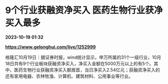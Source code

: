# 9个行业获融资净买入 医药生物行业获净买入最多

**2023-10-19 01:32**

**https://www.gelonghui.com/live/1252999**

格隆汇10月19日｜据证券时报，wind统计显示，申万所属的31个一级行业，10月18日共有9个行业板块获融资净买入，净买入金额在5000万元以上的有5个。其中，医药生物行业获融资净买入额居首，当日净买入2.54亿元；获融资净买入的还有家用电器、农林牧渔、计算机、建筑材料、公用事业等行业。